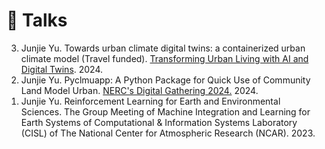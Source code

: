 # 📅 Talks

<ol reversed>

  <li> Junjie Yu. Towards urban climate digital twins: a containerized urban climate model (Travel funded). <a href="https://www.turing.ac.uk/events/transforming-urban-living-ai-and-digital-twins/" target="_blank">Transforming Urban Living with AI and Digital Twins</a>. 2024. </li>
  <li> Junjie Yu. Pyclmuapp: A Python Package for Quick Use of Community Land Model Urban. <a href="https://www.digital-solutions.uk/dg24/" target="_blank">NERC's Digital Gathering 2024.</a>  2024. </li>
  <li> Junjie Yu. Reinforcement Learning for Earth and Environmental Sciences. The Group Meeting of Machine Integration and Learning for Earth Systems of Computational & Information Systems Laboratory (CISL) of The National Center for Atmospheric Research (NCAR). 2023. </li>
</ol>